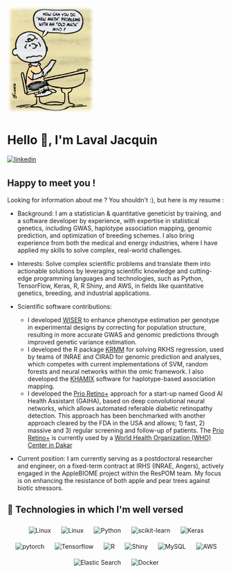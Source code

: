 <img src="docs/peanuts__.png" style="width: 200px; height: auto;"/>

# Hello 👋, I'm Laval Jacquin

<a href="https://www.linkedin.com/in/laval-jacquin-ph-d-60716390/" target="_blank">
  <img src=https://img.shields.io/badge/linkedin-%231E77B5.svg?&style=for-the-badge&logo=linkedin&logoColor=white alt=linkedin style="margin-bottom: 5px;" />
</a>

## Happy to meet you !

Looking for information about me ? You shouldn't :), but here is my resume :

- Background: I am a statistician & quantitative geneticist by training, and a software developer by experience, with expertise in statistical genetics, including GWAS, haplotype association mapping, genomic prediction, and 
optimization of breeding schemes. I also bring experience from both the medical and energy industries, where I have applied my skills to solve complex, real-world challenges. 


- Interests: Solve complex scientific problems and translate them into actionable solutions by leveraging scientific knowledge and cutting-edge programming languages and technologies, such as Python, TensorFlow, 
Keras, R, R Shiny, and AWS, in fields like quantitative genetics, breeding, and industrial applications. 

- Scientific software contributions:

  - I developed [WISER](https://github.com/ljacquin/wiser) to enhance phenotype estimation per genotype in experimental designs by correcting for population structure, resulting in more accurate GWAS and genomic predictions through improved genetic variance estimation.
  -  I developed the R package [KRMM](https://github.com/ljacquin/wiser) for solving RKHS regression, used by teams of INRAE and CIRAD for genomic prediction and analyses, which competes with current implementations of SVM, random forests and neural networks within the omic framework. I also developed the [KHAMIX](https://github.com/ljacquin/khamix) software for haplotype-based association mapping.
  -  I developed the [Prio Retino+](https://gaiha.org/fr/prioretino/) approach for a start-up named Good AI Health Assistant (GAIHA), based on deep convolutional neural networks, which allows automated referable diabetic retinopathy 
detection. This approach has been benchmarked with another approach cleared by the FDA in the USA and allows; 1) fast, 2) massive and 3) regular screening and follow-up of patients. The [Prio Retino+](https://gaiha.org/fr/prioretino/) is currently used by a [World Health Organization (WHO) Center in Dakar](https://abassndao.business.site/) 

- Current position: I am currently serving as a postdoctoral researcher and engineer, on a fixed-term contract at IRHS (INRAE, Angers), actively engaged in the AppleBIOME project within the ResPOM team. My focus is 
on enhancing the resistance of both apple and pear trees against biotic stressors.  

## 🔧 Technologies in which I'm well versed

<div align="center">  
<img style="margin: 10px" src="https://upload.wikimedia.org/wikipedia/commons/thumb/3/35/Tux.svg/300px-Tux.svg.png" alt="Linux" height="50" />
<img style="margin: 10px" src="https://upload.wikimedia.org/wikipedia/commons/thumb/9/91/Octicons-mark-github.svg/440px-Octicons-mark-github.svg.png" alt="Linux" height="50" />
<img style="margin: 10px" src="https://profilinator.rishav.dev/skills-assets/python-original.svg" alt="Python" height="50" />
<img style="margin: 10px" src="https://raw.githubusercontent.com/scikit-learn/scikit-learn/main/doc/logos/scikit-learn-logo.png" alt="scikit-learn" height="50" />
<img style="margin: 10px" src="https://profilinator.rishav.dev/skills-assets/keras.png" alt="Keras" height="50" />  
<img style="margin: 10px" src="https://profilinator.rishav.dev/skills-assets/pytorch-icon.svg" alt="pytorch" height="50" />  
<img style="margin: 10px" src="https://upload.wikimedia.org/wikipedia/commons/thumb/2/2d/Tensorflow_logo.svg/langfr-440px-Tensorflow_logo.svg.png" alt="Tensorflow" height="50" />  
<img style="margin: 10px" src="https://www.r-project.org/Rlogo.png" alt="R" height="50" />  
<img style="margin: 10px" src="https://upload.wikimedia.org/wikipedia/commons/thumb/b/bf/Shiny_hex_logo.svg/512px-Shiny_hex_logo.svg.png" alt="Shiny" height="50" />  
<img style="margin: 10px" src="https://www.mysql.com/common/logos/logo-mysql-170x115.png" alt="MySQL" height="50" />
<img style="margin: 10px" src="https://upload.wikimedia.org/wikipedia/commons/thumb/1/1d/AmazonWebservices_Logo.svg/1024px-AmazonWebservices_Logo.svg.png" alt="AWS" height="50" />
<img style="margin: 10px" src="https://profilinator.rishav.dev/skills-assets/elasticsearch.png" alt="Elastic Search" height="50" />  
<img style="margin: 10px" src="https://profilinator.rishav.dev/skills-assets/docker-original-wordmark.svg" alt="Docker" height="50" />  
</div>




